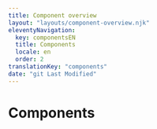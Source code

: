 ```yaml
---
title: Component overview
layout: "layouts/component-overview.njk"
eleventyNavigation:
  key: componentsEN
  title: Components
  locale: en
  order: 2
translationKey: "components"
date: "git Last Modified"
---
```


# Components
